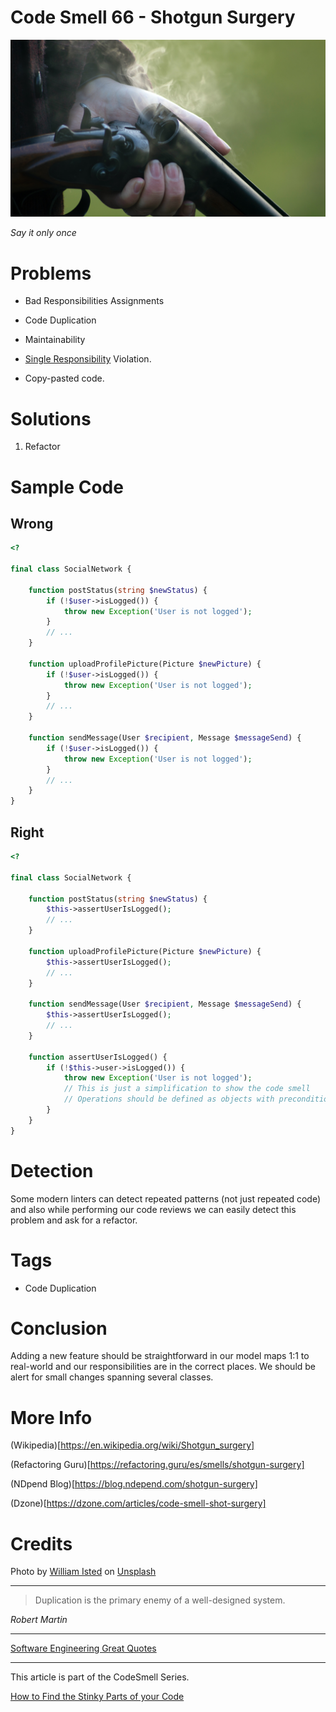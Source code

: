 # Code Smell 66 - Shotgun Surgery

![Code Smell 66 - Shotgun Surgery](Code%20Smell%2066%20-%20Shotgun%20Surgery.jpg)

*Say it only once*

# Problems

- Bad Responsibilities Assignments
 
- Code Duplication

- Maintainability

- [Single Responsibility](https://en.wikipedia.org/wiki/Single-responsibility_principle) Violation.

- Copy-pasted code.

# Solutions

1. Refactor

# Sample Code

## Wrong

[Gist Url]: # (https://gist.github.com/mcsee/cb3d9eb1ede5297a16006a1453009867)
```php
<?

final class SocialNetwork {

    function postStatus(string $newStatus) {
        if (!$user->isLogged()) {
            throw new Exception('User is not logged');
        }
        // ...
    }

    function uploadProfilePicture(Picture $newPicture) {
        if (!$user->isLogged()) {
            throw new Exception('User is not logged');
        }
        // ...
    }

    function sendMessage(User $recipient, Message $messageSend) {
        if (!$user->isLogged()) {
            throw new Exception('User is not logged');
        }
        // ...
    }
}
```

## Right

[Gist Url]: # (https://gist.github.com/mcsee/23a8649a28ec56db1d0874c1a32b4fc7)
```php
<?

final class SocialNetwork {

    function postStatus(string $newStatus) {
        $this->assertUserIsLogged();
        // ...
    }

    function uploadProfilePicture(Picture $newPicture) {
        $this->assertUserIsLogged();
        // ...
    }

    function sendMessage(User $recipient, Message $messageSend) {
        $this->assertUserIsLogged();
        // ...
    }

    function assertUserIsLogged() {
        if (!$this->user->isLogged()) {
            throw new Exception('User is not logged');
            // This is just a simplification to show the code smell
            // Operations should be defined as objects with preconditions etc.
        }
    }
}
```

# Detection

Some modern linters can detect repeated patterns (not just repeated code) and also while performing our code reviews we can easily detect this problem and ask for a refactor.

# Tags

- Code Duplication

# Conclusion

Adding a new feature should be straightforward in our model maps 1:1 to real-world and our responsibilities are in the correct places. 
We should be alert for small changes spanning several classes.

# More Info

(Wikipedia)[https://en.wikipedia.org/wiki/Shotgun_surgery]

(Refactoring Guru)[https://refactoring.guru/es/smells/shotgun-surgery]

(NDpend Blog)[https://blog.ndepend.com/shotgun-surgery]

(Dzone)[https://dzone.com/articles/code-smell-shot-surgery]

# Credits

Photo by [William Isted](https://unsplash.com/@williamisted) on [Unsplash](https://unsplash.com/s/photos/shotgun)
    
* * *

> Duplication is the primary enemy of a well-designed system.

_Robert Martin_
 
* * *
 
[Software Engineering Great Quotes](https://github.com/mcsee/Software-Design-Articles/tree/main/Articles/Quotes/Software%20Engineering%20Great%20Quotes/readme.md)

* * *

This article is part of the CodeSmell Series.

[How to Find the Stinky Parts of your Code](https://github.com/mcsee/Software-Design-Articles/tree/main/Articles/Code%20Smells/How%20to%20Find%20the%20Stinky%20parts%20of%20your%20Code/readme.md)